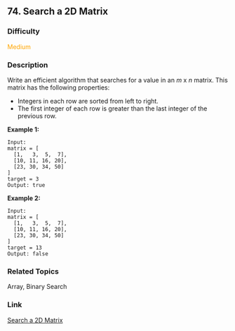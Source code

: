 ## 74. Search a 2D Matrix
### Difficulty

 <font color=orange>Medium</font>

### Description

Write an efficient algorithm that searches for a value in an _m_ x _n_ matrix.
This matrix has the following properties:

  * Integers in each row are sorted from left to right.
  * The first integer of each row is greater than the last integer of the previous row.

**Example 1:**
            Input:    matrix = [      [1,   3,  5,  7],      [10, 11, 16, 20],      [23, 30, 34, 50]    ]    target = 3    Output: true    

**Example 2:**
            Input:    matrix = [      [1,   3,  5,  7],      [10, 11, 16, 20],      [23, 30, 34, 50]    ]    target = 13    Output: false


### Related Topics

Array, Binary Search


### Link
[Search a 2D Matrix](https://leetcode.com/problems/search-a-2d-matrix)
